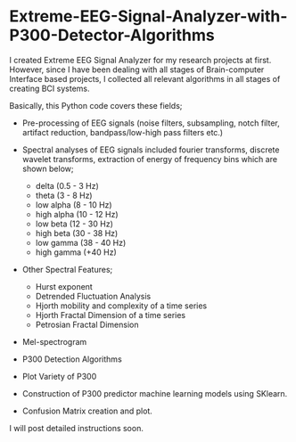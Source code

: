 # Extreme-EEG-Signal-Analyzer-with-P300-Detector-Algorithms

I created Extreme EEG Signal Analyzer for my research projects at first. However, since I have been dealing with all stages of Brain-computer Interface based projects, I collected all relevant algorithms in all stages of creating BCI systems.

Basically, this Python code covers these fields;
* Pre-processing of EEG signals (noise filters, subsampling, notch filter, artifact reduction, bandpass/low-high pass filters etc.)
* Spectral analyses of EEG signals included fourier transforms, discrete wavelet transforms, extraction of energy of frequency bins which are shown below;
     - delta (0.5 - 3 Hz)
     - theta (3 - 8 Hz)
     - low alpha (8 - 10 Hz)
     - high alpha (10 - 12 Hz)
     - low beta (12 - 30 Hz)
     - high beta (30 - 38 Hz)
     - low gamma (38 - 40 Hz)
     - high gamma (+40 Hz)
     
* Other Spectral Features;
  - Hurst exponent
  - Detrended Fluctuation Analysis
  - Hjorth mobility and complexity of a time series
  - Hjorth Fractal Dimension of a time series
  - Petrosian Fractal Dimension
  
* Mel-spectrogram
* P300 Detection Algorithms
* Plot Variety of P300
* Construction of P300 predictor machine learning models using SKlearn.
* Confusion Matrix creation and plot.


I will post detailed instructions soon.
